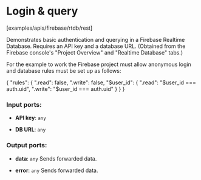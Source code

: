 # Login & query

[examples/apis/firebase/rtdb/rest]

Demonstrates basic authentication and querying in a Firebase Realtime Database. Requires an API key and a database URL. (Obtained from the Firebase console's "Project Overview" and "Realtime Database" tabs.)

For the example to work the Firebase project must allow anonymous login and database rules must be set up as follows:

{
  "rules": {
    ".read": false,
    ".write": false,
    "$user_id": {
      ".read": "$user_id === auth.uid",
      ".write": "$user_id === auth.uid"
    }
  }
}

### Input ports:

* __API key__: `any`


* __DB URL__: `any`


### Output ports:

* __data__: `any`
    Sends forwarded data.



* __error__: `any`
    Sends forwarded data.



